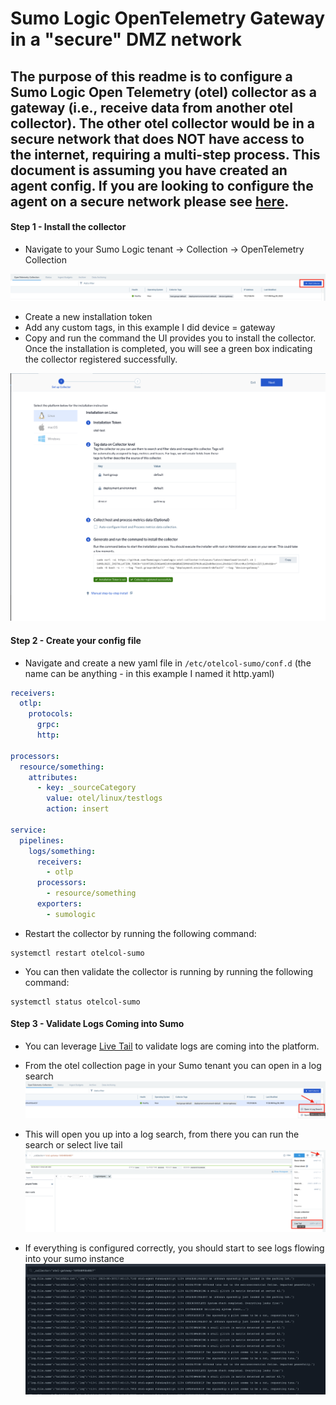 # Sumo Logic OpenTelemetry Gateway in a "secure" DMZ network

## The purpose of this readme is to configure a Sumo Logic Open Telemetry (otel) collector as a gateway (i.e., receive data from another otel collector). The other otel collector would be in a secure network that does NOT have access to the internet, requiring a multi-step process. This document is assuming you have created an agent config. If you are looking to configure the agent on a secure network please see [here](/agent-config.md). 

#### Step 1 - Install the collector

- Navigate to your Sumo Logic tenant -> Collection -> OpenTelemetry Collection

![otel-collection](/screenshots/gateway/otel-collection.png)

- Create a new installation token 
- Add any custom tags, in this example I did device = gateway
- Copy and run the command the UI provides you to install the collector. Once the installation is completed, you will see a green box indicating the collector registered successfully. 

![otel-config-example](/screenshots/gateway/otel-collection-config.png)

#### Step 2 - Create your config file 

- Navigate and create a new yaml file in ```
/etc/otelcol-sumo/conf.d ``` (the name can be anything - in this example I named it http.yaml) 

```yaml
receivers:
  otlp:
    protocols:
      grpc:
      http:

processors:
  resource/something:
    attributes:
      - key: _sourceCategory
        value: otel/linux/testlogs
        action: insert

service:
  pipelines:
    logs/something:
      receivers:
        - otlp
      processors:
        - resource/something
      exporters:
        - sumologic
```

- Restart the collector by running the following command: 
``` 
systemctl restart otelcol-sumo
```

- You can then validate the collector is running by running the following command: 
```
systemctl status otelcol-sumo 
```

#### Step 3 - Validate Logs Coming into Sumo
 - You can leverage [Live Tail](https://help.sumologic.com/docs/search/live-tail/about-live-tail/) to validate logs are coming into the platform. 

- From the otel collection page in your Sumo tenant you can open in a log search
![log-search](/screenshots/gateway/log-search.png)

- This will open you up into a log search, from there you can run the search or select live tail
![live-tail](/screenshots/gateway/live-tail.png)

- If everything is configured correctly, you should start to see logs flowing into your sumo instance
![data](/screenshots/gateway/live-tail-complete.png)

